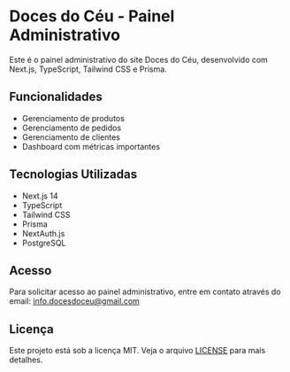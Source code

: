 # Doces do Céu - Painel Administrativo

Este é o painel administrativo do site Doces do Céu, desenvolvido com Next.js, TypeScript, Tailwind CSS e Prisma.

## Funcionalidades

- Gerenciamento de produtos
- Gerenciamento de pedidos
- Gerenciamento de clientes
- Dashboard com métricas importantes

## Tecnologias Utilizadas

- Next.js 14
- TypeScript
- Tailwind CSS
- Prisma
- NextAuth.js
- PostgreSQL

## Acesso

Para solicitar acesso ao painel administrativo, entre em contato através do email: info.docesdoceu@gmail.com

## Licença

Este projeto está sob a licença MIT. Veja o arquivo [LICENSE](LICENSE) para mais detalhes. 